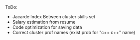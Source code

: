 ToDo:
* Jacarde Index Between cluster skills set
* Salary estimation from resume
* Code optimization for saving data
* Correct cluster prof names (exist prob for "c++ c++" name)
